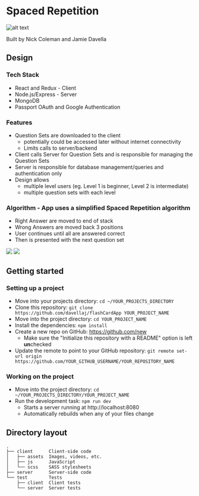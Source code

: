 # Spaced Repetition
![alt text](http://res.cloudinary.com/coleman/image/upload/v1486049755/spacedRepititionLearning_nwyoit.png "Spaced Repetition Learning")

Built by Nick Coleman and Jamie Davella

## Design

### Tech Stack
* React and Redux - Client
* Node.js/Express - Server
* MongoDB
* Passport OAuth and Google Authentication

### Features
* Question Sets are downloaded to the client
  - potentially could be accessed later without internet connectivity
  - Limits calls to server/backend
* Client calls Server for Question Sets and is responsible for managing the Question Sets
* Server is responsible for database management/queries and authentication only
* Design allows 
   - multiple level users (eg. Level 1 is beginner, Level 2 is intermediate)
   - multiple question sets with each level

### Algorithm - App uses a simplified Spaced Repetition algorithm 
* Right Answer are moved to end of stack
* Wrong Answers are moved back 3 positions
* User continues until all are answered correct
* Then is presented with the next question set

![](http://res.cloudinary.com/coleman/image/upload/c_scale,w_200/v1486050956/SRQuestionSet_ufisow.png)
![](http://res.cloudinary.com/coleman/image/upload/c_scale,w_200/v1486050956/SRReact-Redux_lyvqi6.png)


## Getting started

### Setting up a project

* Move into your projects directory: `cd ~/YOUR_PROJECTS_DIRECTORY`
* Clone this repository: `git clone https://github.com/davellaj/flashCardApp YOUR_PROJECT_NAME`
* Move into the project directory: `cd YOUR_PROJECT_NAME`
* Install the dependencies: `npm install`
* Create a new repo on GitHub: https://github.com/new
    * Make sure the "Initialize this repository with a README" option is left **un**checked
* Update the remote to point to your GitHub repository: `git remote set-url origin https://github.com/YOUR_GITHUB_USERNAME/YOUR_REPOSITORY_NAME`

### Working on the project

* Move into the project directory: `cd ~/YOUR_PROJECTS_DIRECTORY/YOUR_PROJECT_NAME`
* Run the development task: `npm run dev`
    * Starts a server running at http://localhost:8080
    * Automatically rebuilds when any of your files change

## Directory layout

```
.
├── client      Client-side code
│   ├── assets  Images, videos, etc.
│   ├── js      JavaScript
│   └── scss    SASS stylesheets
├── server      Server-side code
└── test        Tests
    ├── client  Client tests
    └── server  Server tests
```

